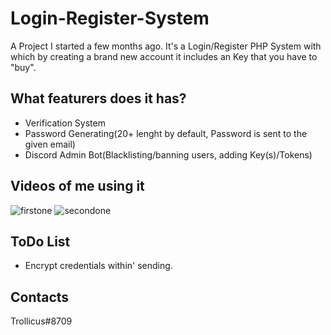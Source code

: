 # Login-Register-System

A Project I started a few months ago. 
It's a Login/Register PHP System with which by creating a brand new account it includes an Key that you have to "buy".

## What featurers does it has?

- Verification System
- Password Generating(20+ lenght by default, Password is sent to the given email) 
- Discord Admin Bot(Blacklisting/banning users, adding Key(s)/Tokens)

## Videos of me using it 

![firstone](https://user-images.githubusercontent.com/40140975/91166691-9b60b080-e687-11ea-9f4b-79c075cfe3ee.gif)
![secondone](https://user-images.githubusercontent.com/40140975/91166707-a0bdfb00-e687-11ea-81a4-29d2879633b3.gif)


## ToDo List

- Encrypt credentials within' sending.

## Contacts

Trollicus#8709


